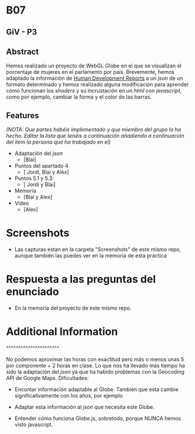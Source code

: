 # B07

GiV - P3
----------  

## Abstract
Hemos realizado un proyecto de WebGL Globe en el que se visualizan el porcentaje de mujeres en el parlamento por país. Brevemente, hemos adaptado la información de [Human Development Reports](http://hdr.undp.org/en/data#) a un _json_ de un formato determinado y hemos realizado alguna modificación para aprender cómo funcionan los _shaders_ y su incrustación en un _html_ con _javascript_, como por ejemplo, cambiar la forma y el color de las barras.

## Features

*(NOTA: Que partes habéis implementado y que miembro del grupo lo ha hecho. Editar la lista que tenéis a continuación añadiendo a continuación del item la persona que ha trabajado en el)*

- Adaptación del _json_ 
    - [Blai]
- Puntos del apartado 4
    - [ Jordi, Blai y Alex] 
- Puntos 5.1 y 5.3:
    - [ Jordi y Blai]
- Memoria
    - [Blai y Alex]
- Vídeo
    - [Alex]

# Screenshots

* Las capturas estan en la carpeta "Screenshots" de este mismo repo, aunque también las puedes ver en la memoria de esta práctica


# Respuesta a las preguntas del enunciado

* En la memoria del proyecto de este mismo repo. 

# Additional Information
^^^^^^^^^^^^^^^^^^^^^^

No podemos aproximar las horas con exactitud pero más o menos unas 5 por componente + 2 horas en clase. Lo que nos ha llevado más tiempo ha sido la adaptación del _json_ ya que ha habido problemas con la Geocoding API de Google Maps. Dificultades:

* Encontar información adaptable al Globe. También que esta cambie significativamente con los años, por ejemplo

* Adaptar esta información al _json_ que necesita este Globe. 

* Entender cómo funciona Globe.js, sobretodo, porque NUNCA hemos visto javascript. 
